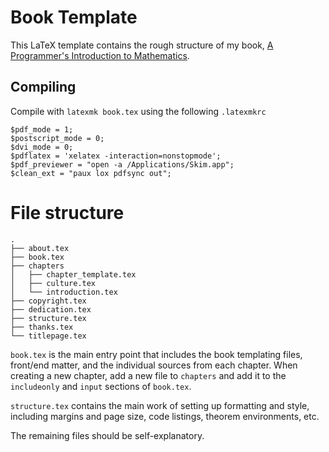 # Book Template

This LaTeX template contains the rough structure of my book, [A Programmer's
Introduction to Mathematics](https://pimbook.org).

## Compiling

Compile with `latexmk book.tex` using the following `.latexmkrc`

```
$pdf_mode = 1;
$postscript_mode = 0;
$dvi_mode = 0;
$pdflatex = 'xelatex -interaction=nonstopmode';
$pdf_previewer = "open -a /Applications/Skim.app";
$clean_ext = "paux lox pdfsync out";
```

# File structure

```
.
├── about.tex
├── book.tex
├── chapters
│   ├── chapter_template.tex
│   ├── culture.tex
│   └── introduction.tex
├── copyright.tex
├── dedication.tex
├── structure.tex
├── thanks.tex
└── titlepage.tex
```

`book.tex` is the main entry point that includes the book templating files,
front/end matter, and the individual sources from each chapter. When creating
a new chapter, add a new file to `chapters` and add it to the `includeonly`
and `input` sections of `book.tex`.

`structure.tex` contains the main work of setting up formatting and style,
including margins and page size, code listings, theorem environments, etc.

The remaining files should be self-explanatory.
